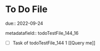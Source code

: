 # To Do File

due:: 2022-09-24

metadatafield:: todoTestFile_144_16

- [ ] Task of todoTestFile_144 1 [[Query me]]
